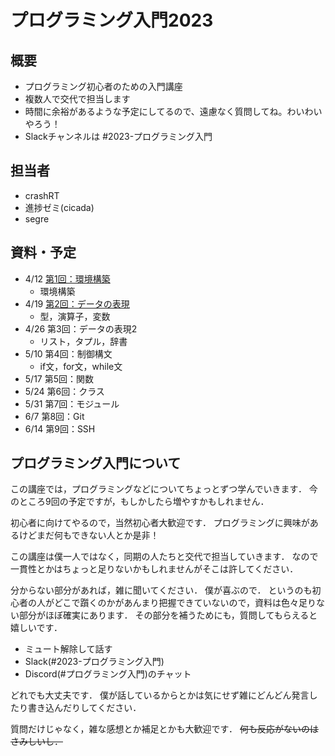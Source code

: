 # プログラミング入門2023



## 概要
- プログラミング初心者のための入門講座
- 複数人で交代で担当します
- 時間に余裕があるような予定にしてるので、遠慮なく質問してね。わいわいやろう！
- Slackチャンネルは #2023-プログラミング入門

## 担当者
- crashRT
- 進捗ゼミ(cicada)
- segre

## 資料・予定

- 4/12 [第1回：環境構築](section1/section1.md)
  - 環境構築
- 4/19 [第2回：データの表現](section2/section2.md)
  - 型，演算子，変数
- 4/26 第3回：データの表現2
  - リスト，タプル，辞書
- 5/10 第4回：制御構文
  - if文，for文，while文
- 5/17 第5回：関数
- 5/24 第6回：クラス
- 5/31 第7回：モジュール
- 6/7 第8回：Git
- 6/14 第9回：SSH

## プログラミング入門について

この講座では，プログラミングなどについてちょっとずつ学んでいきます．
今のところ9回の予定ですが，もしかしたら増やすかもしれません．

初心者に向けてやるので，当然初心者大歓迎です．
プログラミングに興味があるけどまだ何もできない人とか是非！

この講座は僕一人ではなく，同期の人たちと交代で担当していきます．
なので一貫性とかはちょっと足りないかもしれませんがそこは許してください．


分からない部分があれば，雑に聞いてください．
僕が喜ぶので．
というのも初心者の人がどこで躓くのかがあんまり把握できていないので，資料は色々足りない部分がほぼ確実にあります．
その部分を補うためにも，質問してもらえると嬉しいです．

- ミュート解除して話す
- Slack(#2023-プログラミング入門)
- Discord(#プログラミング入門)のチャット

どれでも大丈夫です．
僕が話しているからとかは気にせず雑にどんどん発言したり書き込んだりしてください．

質問だけじゃなく，雑な感想とか補足とかも大歓迎です．
~~何も反応がないのはさみしいし．~~
